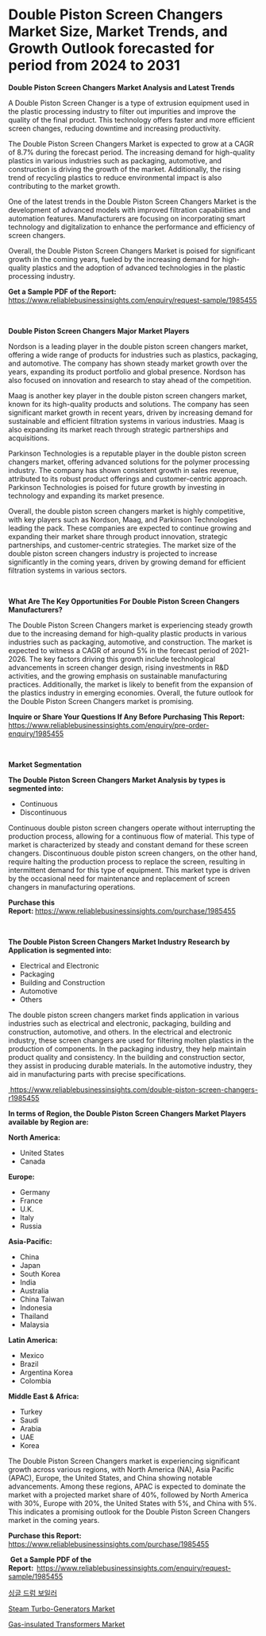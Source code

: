 <p><h1>Double Piston Screen Changers Market Size, Market Trends, and Growth Outlook forecasted for period from 2024 to 2031</h1></p><p><strong>Double Piston Screen Changers Market Analysis and Latest Trends</strong></p>
<p><p>A Double Piston Screen Changer is a type of extrusion equipment used in the plastic processing industry to filter out impurities and improve the quality of the final product. This technology offers faster and more efficient screen changes, reducing downtime and increasing productivity.</p><p>The Double Piston Screen Changers Market is expected to grow at a CAGR of 8.7% during the forecast period. The increasing demand for high-quality plastics in various industries such as packaging, automotive, and construction is driving the growth of the market. Additionally, the rising trend of recycling plastics to reduce environmental impact is also contributing to the market growth.</p><p>One of the latest trends in the Double Piston Screen Changers Market is the development of advanced models with improved filtration capabilities and automation features. Manufacturers are focusing on incorporating smart technology and digitalization to enhance the performance and efficiency of screen changers.</p><p>Overall, the Double Piston Screen Changers Market is poised for significant growth in the coming years, fueled by the increasing demand for high-quality plastics and the adoption of advanced technologies in the plastic processing industry.</p></p>
<p><strong>Get a Sample PDF of the Report:&nbsp;</strong> <a href="https://www.reliablebusinessinsights.com/enquiry/request-sample/1985455">https://www.reliablebusinessinsights.com/enquiry/request-sample/1985455</a></p>
<p>&nbsp;</p>
<p><strong>Double Piston Screen Changers Major Market Players</strong></p>
<p><p>Nordson is a leading player in the double piston screen changers market, offering a wide range of products for industries such as plastics, packaging, and automotive. The company has shown steady market growth over the years, expanding its product portfolio and global presence. Nordson has also focused on innovation and research to stay ahead of the competition.</p><p>Maag is another key player in the double piston screen changers market, known for its high-quality products and solutions. The company has seen significant market growth in recent years, driven by increasing demand for sustainable and efficient filtration systems in various industries. Maag is also expanding its market reach through strategic partnerships and acquisitions.</p><p>Parkinson Technologies is a reputable player in the double piston screen changers market, offering advanced solutions for the polymer processing industry. The company has shown consistent growth in sales revenue, attributed to its robust product offerings and customer-centric approach. Parkinson Technologies is poised for future growth by investing in technology and expanding its market presence.</p><p>Overall, the double piston screen changers market is highly competitive, with key players such as Nordson, Maag, and Parkinson Technologies leading the pack. These companies are expected to continue growing and expanding their market share through product innovation, strategic partnerships, and customer-centric strategies. The market size of the double piston screen changers industry is projected to increase significantly in the coming years, driven by growing demand for efficient filtration systems in various sectors.</p></p>
<p>&nbsp;</p>
<p><strong>What Are The Key Opportunities For Double Piston Screen Changers Manufacturers?</strong></p>
<p><p>The Double Piston Screen Changers market is experiencing steady growth due to the increasing demand for high-quality plastic products in various industries such as packaging, automotive, and construction. The market is expected to witness a CAGR of around 5% in the forecast period of 2021-2026. The key factors driving this growth include technological advancements in screen changer design, rising investments in R&D activities, and the growing emphasis on sustainable manufacturing practices. Additionally, the market is likely to benefit from the expansion of the plastics industry in emerging economies. Overall, the future outlook for the Double Piston Screen Changers market is promising.</p></p>
<p><strong>Inquire or Share Your Questions If Any Before Purchasing This Report:</strong> <a href="https://www.reliablebusinessinsights.com/enquiry/pre-order-enquiry/1985455">https://www.reliablebusinessinsights.com/enquiry/pre-order-enquiry/1985455</a></p>
<p>&nbsp;</p>
<p><strong>Market Segmentation</strong></p>
<p><strong>The Double Piston Screen Changers Market Analysis by types is segmented into:</strong></p>
<p><ul><li>Continuous</li><li>Discontinuous</li></ul></p>
<p><p>Continuous double piston screen changers operate without interrupting the production process, allowing for a continuous flow of material. This type of market is characterized by steady and constant demand for these screen changers. Discontinuous double piston screen changers, on the other hand, require halting the production process to replace the screen, resulting in intermittent demand for this type of equipment. This market type is driven by the occasional need for maintenance and replacement of screen changers in manufacturing operations.</p></p>
<p><strong>Purchase this Report:&nbsp;</strong><a href="https://www.reliablebusinessinsights.com/purchase/1985455">https://www.reliablebusinessinsights.com/purchase/1985455</a></p>
<p>&nbsp;</p>
<p><strong>The Double Piston Screen Changers Market Industry Research by Application is segmented into:</strong></p>
<p><ul><li>Electrical and Electronic</li><li>Packaging</li><li>Building and Construction</li><li>Automotive</li><li>Others</li></ul></p>
<p><p>The double piston screen changers market finds application in various industries such as electrical and electronic, packaging, building and construction, automotive, and others. In the electrical and electronic industry, these screen changers are used for filtering molten plastics in the production of components. In the packaging industry, they help maintain product quality and consistency. In the building and construction sector, they assist in producing durable materials. In the automotive industry, they aid in manufacturing parts with precise specifications.</p></p>
<p><a href="https://www.reliablebusinessinsights.com/double-piston-screen-changers-r1985455">&nbsp;https://www.reliablebusinessinsights.com/double-piston-screen-changers-r1985455</a></p>
<p><strong>In terms of Region, the Double Piston Screen Changers Market Players available by Region are:</strong></p>
<p>
    <p> <strong> North America: </strong>
        <ul>
            <li>United States</li>
            <li>Canada</li>
        </ul>
        </p> 
    <p> <strong> Europe: </strong>
        <ul>
            <li>Germany</li>
            <li>France</li>
            <li>U.K.</li>
            <li>Italy</li>
            <li>Russia</li>
        </ul>
        </p> 
    <p> <strong> Asia-Pacific: </strong>
        <ul>
            <li>China</li>
            <li>Japan</li>
            <li>South Korea</li>
            <li>India</li>
            <li>Australia</li>
            <li>China Taiwan</li>
            <li>Indonesia</li>
            <li>Thailand</li>
            <li>Malaysia</li>
        </ul>
        </p> 
    <p> <strong> Latin America: </strong>
        <ul>
            <li>Mexico</li>
            <li>Brazil</li>
            <li>Argentina Korea</li>
            <li>Colombia</li>
        </ul>
        </p> 
    <p> <strong> Middle East & Africa: </strong>
        <ul>
            <li>Turkey</li>
            <li>Saudi</li>
            <li>Arabia</li>
            <li>UAE</li>
            <li>Korea</li>
        </ul>
    </p>
    </p>
<p><p>The Double Piston Screen Changers market is experiencing significant growth across various regions, with North America (NA), Asia Pacific (APAC), Europe, the United States, and China showing notable advancements. Among these regions, APAC is expected to dominate the market with a projected market share of 40%, followed by North America with 30%, Europe with 20%, the United States with 5%, and China with 5%. This indicates a promising outlook for the Double Piston Screen Changers market in the coming years.</p></p>
<p><strong>Purchase this Report: </strong><a href="https://www.reliablebusinessinsights.com/purchase/1985455">https://www.reliablebusinessinsights.com/purchase/1985455</a></p>
<p>&nbsp;<strong>Get a Sample PDF of the Report:&nbsp;&nbsp;</strong><a href="https://www.reliablebusinessinsights.com/enquiry/request-sample/1985455">https://www.reliablebusinessinsights.com/enquiry/request-sample/1985455</a></p>
<p><strong></strong></p>
<p><p><a href="https://github.com/vss5505pa7z1p/Market-Research-Report-List-2/blob/main/2266318178263.md">싱글 드럼 보일러</a></p><p><a href="https://www.linkedin.com/pulse/steam-turbo-generators-market-share-new-trends-analysis-its-ujh2c">Steam Turbo-Generators Market</a></p><p><a href="https://www.linkedin.com/pulse/emerging-trends-gas-insulated-transformers-market-global-outlook-u7prc">Gas-insulated Transformers Market</a></p></p>